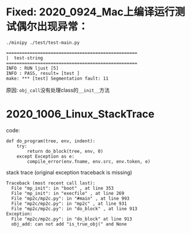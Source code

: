 # Fixed: 2020_0924_Mac上编译运行测试偶尔出现异常：

```
./minipy ./test/test-main.py

==================================================
|  test-string
==================================================
INFO : RUN ljust [5]
INFO : PASS, result= [test ]
make: *** [test] Segmentation fault: 11
```

原因: `obj_call`没有处理class的`__init__`方法


# 2020_1006_Linux_StackTrace

code:
```
def do_program(tree, env, indent):
    try:
        return do_block(tree, env, 0)
    except Exception as e:
        compile_error(env.fname, env.src, env.token, e)
```

stack trace (original exception traceback is missing)

```
Traceback (most recent call last):
  File "mp_init": in "boot" , at line 353
  File "mp_init": in "execfile" , at line 269
  File "mp2c/mp2c.py": in "#main" , at line 993
  File "mp2c/mp2c.py": in "mp2c" , at line 931
  File "mp2c/mp2c.py": in "do_block" , at line 913
Exception:
  File "mp2c/mp2c.py": in "do_block" at line 913
  obj_add: can not add "is_true_obj(" and None
```